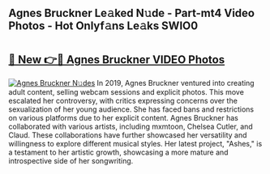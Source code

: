 ## Agnes Bruckner Le𝚊ked N𝚞de - Part-mt4 Video Photos - Hot Onlyf𝚊ns Le𝚊ks SWIO0

# <h2><a href="http://ac41639.deff.icu/?id=Agnes+Bruckner">🔗 New 👉🔴 Agnes Bruckner VIDEO Photos</a></h2>

[![Agnes Bruckner N𝚞des](https://i.imgur.com/rIISA9y.gif)](http://ac41639.deff.icu/?id=Agnes+Bruckner)
In 2019, Agnes Bruckner ventured into creating adult content, selling webcam sessions and explicit photos. This move escalated her controversy, with critics expressing concerns over the sexualization of her young audience. She has faced bans and restrictions on various platforms due to her explicit content. Agnes Bruckner has collaborated with various artists, including mxmtoon, Chelsea Cutler, and Claud. These collaborations have further showcased her versatility and willingness to explore different musical styles. Her latest project, "Ashes," is a testament to her artistic growth, showcasing a more mature and introspective side of her songwriting.
